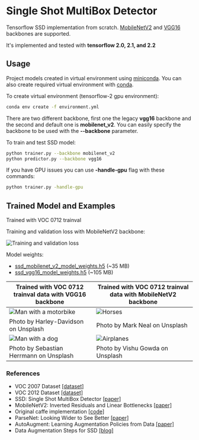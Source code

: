 # Single Shot MultiBox Detector

Tensorflow SSD implementation from scratch. [MobileNetV2](https://www.tensorflow.org/api_docs/python/tf/keras/applications/MobileNetV2) and [VGG16](https://www.tensorflow.org/api_docs/python/tf/keras/applications/VGG16) backbones are supported.

It's implemented and tested with **tensorflow 2.0, 2.1, and 2.2**

## Usage

Project models created in virtual environment using [miniconda](https://docs.conda.io/en/latest/miniconda.html).
You can also create required virtual environment with [conda](https://docs.conda.io/projects/conda/en/latest/user-guide/tasks/manage-environments.html#creating-an-environment-from-an-environment-yml-file).

To create virtual environment (tensorflow-2 gpu environment):

```sh
conda env create -f environment.yml
```

There are two different backbone, first one the legacy **vgg16** backbone and the second and default one is **mobilenet_v2**.
You can easily specify the backbone to be used with the **--backbone** parameter.

To train and test SSD model:

```sh
python trainer.py --backbone mobilenet_v2
python predictor.py --backbone vgg16
```

If you have GPU issues you can use **-handle-gpu** flag with these commands:

```sh
python trainer.py -handle-gpu
```

## Trained Model and Examples

Trained with VOC 0712 trainval

Training and validation loss with MobileNetV2 backbone:

![Training and validation loss](http://furkanomerustaoglu.com/wp-content/uploads/2020/04/epoch_loss.png)

Model weights:

* [ssd_mobilenet_v2_model_weights.h5](https://drive.google.com/open?id=1dLhuqIx9HoOtPSqCQlhbts7CjlXa5lCs) (~35 MB)
* [ssd_vgg16_model_weights.h5](https://drive.google.com/open?id=1M-kvXTpwIguTfUVxFpt4DTMRuVhgumyJ) (~105 MB)

| Trained with VOC 0712 trainval data with VGG16 backbone | Trained with VOC 0712 trainval data with MobileNetV2 backbone |
| -------------- | -------------- |
| ![Man with a motorbike](http://furkanomerustaoglu.com/wp-content/uploads/2020/04/man_motorbike.png) | ![Horses](http://furkanomerustaoglu.com/wp-content/uploads/2020/04/ssd_mobilenet_v2_horses.png) |
| Photo by Harley-Davidson on Unsplash | Photo by Mark Neal on Unsplash |
| ![Man with a dog](http://furkanomerustaoglu.com/wp-content/uploads/2020/04/man_dog_cars.png) | ![Airplanes](http://furkanomerustaoglu.com/wp-content/uploads/2020/04/ssd_mobilenet_v2_air_planes.png) |
| Photo by Sebastian Herrmann on Unsplash | Photo by Vishu Gowda on Unsplash |

### References

* VOC 2007 Dataset [[dataset]](http://www.pascal-network.org/challenges/VOC/voc2007/workshop/index.html)
* VOC 2012 Dataset [[dataset]](http://www.pascal-network.org/challenges/VOC/voc2012/workshop/index.html)
* SSD: Single Shot MultiBox Detector [[paper]](https://arxiv.org/abs/1512.02325)
* MobileNetV2: Inverted Residuals and Linear Bottlenecks [[paper]](https://arxiv.org/abs/1801.04381)
* Original caffe implementation [[code]](https://github.com/weiliu89/caffe/tree/ssd)
* ParseNet: Looking Wider to See Better [[paper]](https://arxiv.org/abs/1506.04579)
* AutoAugment: Learning Augmentation Policies from Data [[paper]](https://arxiv.org/abs/1805.09501)
* Data Augmentation Steps for SSD [[blog]](http://www.telesens.co/2018/06/28/data-augmentation-in-ssd/#Data_Augmentation_Steps)

